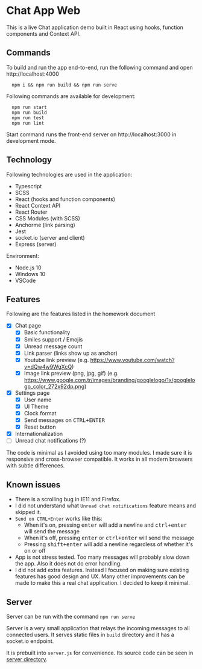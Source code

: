 # Chat App Web

This is a live Chat application demo built in React using hooks, function components and Context API.

## Commands

To build and run the app end-to-end, run the following command and open http://localhost:4000

```
  npm i && npm run build && npm run serve
```

Following commands are available for development:

```
  npm run start
  npm run build
  npm run test
  npm run lint
```

Start command runs the front-end server on http://localhost:3000 in development mode.

## Technology

Following technologies are used in the application:

- Typescript
- SCSS
- React (hooks and function components)
- React Context API
- React Router
- CSS Modules (with SCSS)
- Anchorme (link parsing)
- Jest
- socket.io (server and client)
- Express (server)

Environment:

- Node.js 10
- Windows 10
- VSCode

## Features

Following are the features listed in the homework document

- [x] Chat page
  - [x] Basic functionality
  - [x] Smiles support / Emojis
  - [x] Unread message count
  - [x] Link parser (links show up as anchor)
  - [x] Youtube link preview (e.g. https://www.youtube.com/watch?v=dQw4w9WgXcQ)
  - [x] Image link preview (png, jpg, gif) (e.g. https://www.google.com.tr/images/branding/googlelogo/1x/googlelogo_color_272x92dp.png)
- [x] Settings page
  - [x] User name
  - [x] UI Theme
  - [x] Clock format
  - [x] Send messages on <kbd>CTRL+ENTER</kbd>
  - [x] Reset button
- [x] Internationalization
- [ ] Unread chat notifications (?)

The code is minimal as I avoided using too many modules. 
I made sure it is responsive and cross-browser compatible. 
It works in all modern browsers with subtle differences.

## Known issues

- There is a scrolling bug in IE11 and Firefox.
- I did not understand what `Unread chat notifications` feature means and skipped it.
- `Send on CTRL+Enter` works like this: 
  - When it's on, pressing <kbd>enter</kbd> will add a newline and <kbd>ctrl+enter</kbd> will send the message
  - When it's off, pressing <kbd>enter</kbd> or <kbd>ctrl+enter</kbd> will send the message
  - Pressing <kbd>shift+enter</kbd> will add a newline regardless of whether it's on or off
- App is not stress tested. Too many messages will probably slow down the app. Also it does not do error handling.
- I did not add extra features. Instead I focused on making sure existing features has good design and UX. Many other improvements can be made to make this a real chat application. I decided to keep it minimal.


## Server

Server can be run with the command `npm run serve`

Server is a very small application that relays the incoming messages to all connected users. It serves static files in `build` directory and it has a socket.io endpoint.

It is prebuilt into `server.js` for convenience. Its source code can be seen in [server directory](https://github.com/KurtGokhan/chat-app-web/tree/master/server).
